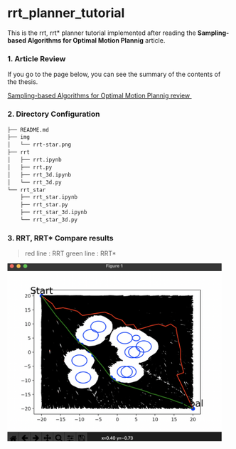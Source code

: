 # rrt_planner_tutorial

This is the rrt, rrt* planner tutorial implemented after reading the **Sampling-based Algorithms for Optimal Motion Plannig** article.

### 1. Article Review

If you go to the page below, you can see the summary of the contents of the thesis.

<a href="https://jdj2261.github.io/review/2021/10/07/rrt-star-review.html" target="_blank">Sampling-based Algorithms for Optimal Motion Plannig review </a>



### 2. Directory Configuration

~~~bash
├── README.md
├── img
│   └── rrt-star.png
├── rrt
│   ├── rrt.ipynb
│   ├── rrt.py
│   ├── rrt_3d.ipynb
│   └── rrt_3d.py
└── rrt_star
    ├── rrt_star.ipynb
    ├── rrt_star.py
    ├── rrt_star_3d.ipynb
    └── rrt_star_3d.py
~~~



### 3. RRT, RRT* Compare results

> red line 	: RRT
> green line : RRT*

<img src="img/rrt-star.png" height="400" widht="300"/>

